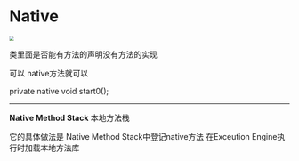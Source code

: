 # Native

<img src="http://img.tomato530.com/JVMPic.png" style="zoom:50%;" />



类里面是否能有方法的声明没有方法的实现

可以 native方法就可以

private native void start0();

***

**Native Method Stack** 本地方法栈

它的具体做法是 Native Method Stack中登记native方法 在Exceution Engine执行时加载本地方法库

 

